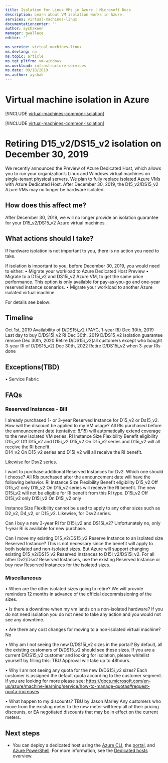 ```yaml
---
title: Isolation for Linux VMs in Azure | Microsoft Docs
description: Learn about VM isolation works in Azure.
services: virtual-machines-linux
documentationcenter: ''
author: ayshakeen
manager: gwallace
editor: ''

ms.service: virtual-machines-linux
ms.devlang: na
ms.topic: article
ms.tgt_pltfrm: vm-windows
ms.workload: infrastructure-services
ms.date: 09/18/2019
ms.author: ayshak
---
```


# Virtual machine isolation in Azure

[!INCLUDE [virtual-machines-common-isolation](../../../includes/virtual-machines-common-isolation.md)]

[!INCLUDE [virtual-machines-common-isolation](../../../includes/virtual-machines-common-isolation-migration.md)]

# Retiring D15_v2/DS15_v2 isolation on December 30, 2019
We recently announced the Preview of Azure Dedicated Host, which allows you to run your organization’s Linux and Windows virtual machines on single-tenant physical servers. We plan to fully replace isolated Azure VMs with Azure Dedicated Host. After December 30, 2019, the D15_v2/DS15_v2 Azure VMs may no longer be hardware isolated.

## How does this affect me?
After December 30, 2019, we will no longer provide an isolation guarantee for your D15_v2/DS15_v2 Azure virtual machines. 

## What actions should I take?
If hardware isolation is not important to you, there is no action you need to take. 

If isolation is important to you, before December 30, 2019, you would need to either:
•	Migrate your workload to Azure Dedicated Host Preview
•	Migrate to a D15i_v2 and DS15i_v2 Azure VM, to get the same price performance. This option is only available for pay-as-you-go and one-year reserved instance scenarios. 
•	Migrate your workload to another Azure isolated virtual machine. 

For details see below:

## Timeline
Oct 1st, 2019	Availability of D/DS15i_v2 (PAYG, 1-year RI)
Dec 30th, 2019	Last day to buy D/DS15i_v2 RI 
Dec 30th, 2019	 D/DS15_v2 isolation guarantee remove 
Dec 30th, 2020	Retire D/DS15i_v2(all customers except who bought 3-year RI of D/DS15_v2)
Dec 30th, 2022	 Retire D/DS15i_v2 when 3-year RIs done

## Exceptions(TBD)
•	Service Fabric

## FAQs
### Reserved Instances - Bill
I already purchased 1- or 3-year Reserved Instance for D15_v2 or Ds15_v2. How will the discount be applied to my VM usage?
All RIs purchased before the announcement date (tentative: 8/15) will automatically extend coverage to the new isolated VM series. 
RI 	Instance Size Flexibility	Benefit eligibility
D15_v2 	Off 	D15_v2 and D15i_v2 
D15_v2 	On 	D15_v2 series and D15i_v2 will all receive the RI benefit.  
D14_v2 	On 	D15_v2 series and D15i_v2 will all receive the RI benefit. 
 
Likewise for Dsv2 series.
 
I want to purchase additional Reserved Instances for Dv2. Which one should I choose?
All RIs purchased after the announcement date will have the following behavior. 
RI 	Instance Size Flexibility	Benefit eligibility
D15_v2 	Off 	D15_v2 only
D15_v2 	On 	D15_v2 series will receive the RI benefit. The new D15i_v2 will not be eligible for RI benefit from this RI type.
D15i_v2 	Off 	D15i_v2 only
D15i_v2 	On 	D15i_v2 only
 
Instance Size Flexibility cannot be used to apply to any other sizes such as D2_v2, D4_v2, or D15_v2. 
Likewise, for Dsv2 series.  
 
Can I buy a new 3-year RI for D15i_v2 and DS15i_v2?
Unfortunately no, only 1-year RI is available for new purchase.
 
Can I move my existing D15_v2/DS15_v2 Reserve Instance to an isolated size Reserved Instance?
This is not necessary since the benefit will apply to both isolated and non-isolated sizes. But Azure will support changing existing D15_v2/DS15_v2 Reserved Instances to D15i_v2/DS15i_v2. For all other Dv2/Dsv2 Reserved Instances, use the existing Reserved Instance or buy new Reserved Instances for the isolated sizes.
 
### Miscellaneous
•	When are the other isolated sizes going to retire?
We will provide reminders 12 months in advance of the official decommissioning of the sizes.

•	Is there a downtime when my vm lands on a non-isolated hardware?
If you do not need isolation you do not need to take any action and you would not see any downtime.

•	Are there any cost changes for moving to a non-isolated virtual machine?
No 

•	Why am I not seeing the new D/DS15i_v2 sizes in the portal?
By default, all the existing customers of D/DS15_v2 should see these sizes. If you are a current D/DS15_v2 customer and looking for isolation, please whitelist yourself by filling this: TBU
Approval will take up to 48hours.

•	Why I am not seeing any quota for the new D/DS15i_v2 sizes?
Each customer is assigned the default quota according to the customer segment. If you are looking for more please see: 
https://docs.microsoft.com/en-us/azure/machine-learning/service/how-to-manage-quotas#request-quota-increases 

•	What happen to my discounts? TBU by Jason Marley
Any customers who move from the existing meter to the new meter will keep all of their pricing discounts, or EA negotiated discounts that may be in effect on the current meters.


## Next steps

- You can deploy a dedicated host using the [Azure CLI](dedicated-hosts-cli.md), the [portal](dedicated-hosts-portal.md), and [Azure PowerShell](../windows/dedicated-hosts-powershell.md). For more information, see the [Dedicated hosts](dedicated-hosts.md) overview.
